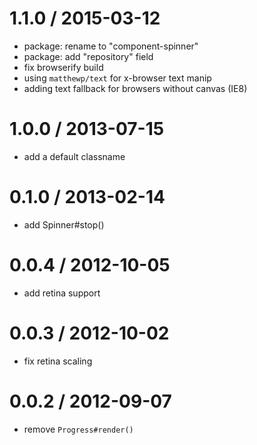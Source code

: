 
1.1.0 / 2015-03-12
==================

  * package: rename to "component-spinner"
  * package: add "repository" field
  * fix browserify build
  * using `matthewp/text` for x-browser text manip
  * adding text fallback for browsers without canvas (IE8)

1.0.0 / 2013-07-15
==================

  * add a default classname

0.1.0 / 2013-02-14
==================

  * add Spinner#stop()

0.0.4 / 2012-10-05
==================

  * add retina support

0.0.3 / 2012-10-02
==================

  * fix retina scaling

0.0.2 / 2012-09-07
==================

  * remove `Progress#render()`
